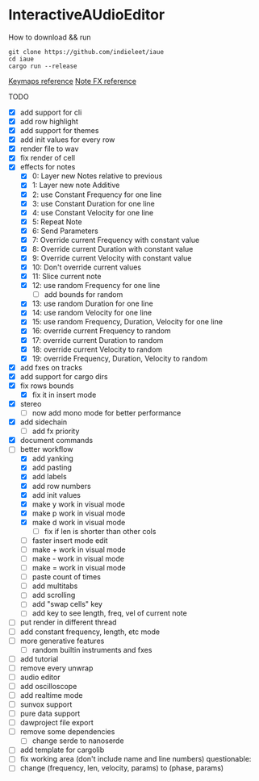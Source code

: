 # InteractiveAUdioEditor

How to download && run

```
git clone https://github.com/indieleet/iaue
cd iaue
cargo run --release
```
[Keymaps reference](./docs/keys.txt)
[Note FX reference](./docs/note_fx.txt)

TODO
- [x] add support for cli
- [x] add row highlight
- [x] add support for themes
- [x] add init values for every row
- [x] render file to wav
- [x] fix render of cell
- [x] effects for notes
    - [x] 0: Layer new Notes relative to previous
    - [x] 1: Layer new note Additive
    - [x] 2: use Constant Frequency for one line
    - [x] 3: use Constant Duration for one line
    - [x] 4: use Constant Velocity for one line
    - [x] 5: Repeat Note
    - [x] 6: Send Parameters
    - [x] 7: Override current Frequency with constant value
    - [x] 8: Override current Duration with constant value
    - [x] 9: Override current Velocity with constant value
    - [x] 10: Don't override current values
    - [x] 11: Slice current note
    - [x] 12: use random Frequency for one line
        - [ ] add bounds for random
    - [x] 13: use random Duration for one line
    - [x] 14: use random Velocity for one line
    - [x] 15: use random Frequency, Duration, Velocity for one line
    - [x] 16: override current Frequency to random
    - [x] 17: override current Duration to random
    - [x] 18: override current Velocity to random
    - [x] 19: override Frequency, Duration, Velocity to random
- [x] add fxes on tracks
- [x] add support for cargo dirs
- [x] fix rows bounds
    - [x] fix it in insert mode
- [x] stereo
    - [ ] now add mono mode for better performance
- [x] add sidechain
    - [ ] add fx priority
- [x] document commands
- [ ] better workflow
    - [x] add yanking
    - [x] add pasting
    - [x] add labels
    - [x] add row numbers
    - [x] add init values
    - [x] make y work in visual mode
    - [x] make p work in visual mode
    - [x] make d work in visual mode
        - [ ] fix if len is shorter than other cols
    - [ ] faster insert mode edit
    - [ ] make + work in visual mode
    - [ ] make - work in visual mode
    - [ ] make = work in visual mode
    - [ ] paste count of times
    - [ ] add multitabs 
    - [ ] add scrolling
    - [ ] add "swap cells" key
    - [ ] add key to see length, freq, vel of current note
- [ ] put render in different thread
- [ ] add constant frequency, length, etc mode
- [ ] more generative features
    - [ ] random builtin instruments and fxes
- [ ] add tutorial
- [ ] remove every unwrap
- [ ] audio editor
- [ ] add oscilloscope
- [ ] add realtime mode
- [ ] sunvox support
- [ ] pure data support
- [ ] dawproject file export
- [ ] remove some dependencies
    - [ ] change serde to nanoserde
- [ ] add template for cargolib
- [ ] fix working area (don't include name and line numbers)
questionable:
- [ ] change (frequency, len, velocity, params) to (phase, params)
